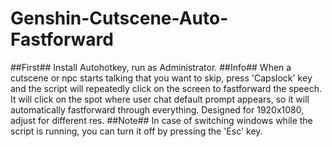 # Genshin-Cutscene-Auto-Fastforward

##First##
Install Autohotkey, run as Administrator.
##Info##
When a cutscene or npc starts talking that you want to skip, press 'Capslock' key and the script will repeatedly click on the screen to fastforward the speech. It will click on the spot where user chat default prompt appears, so it will automatically fastforward through everything. Designed for 1920x1080, adjust for different res.
##Note##
In case of switching windows while the script is running, you can turn it off by pressing the 'Esc' key.
